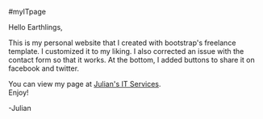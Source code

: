 #myITpage

Hello Earthlings,

This is my personal website that I created with bootstrap's freelance template. 
I customized it to my liking. I also corrected an issue with the contact form so that it works. 
At the bottom, I added buttons to share it on facebook and twitter. 

You can view my page at [Julian's IT Services](http://julian.cx).<br>
Enjoy!

-Julian
